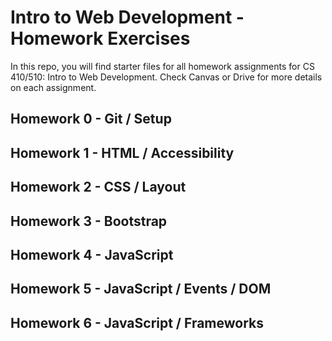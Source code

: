 # Intro to Web Development - Homework Exercises

In this repo, you will find starter files for all homework assignments for CS 410/510: Intro to Web Development. Check Canvas or Drive for more details on each assignment.

## Homework 0 - Git / Setup

## Homework 1 - HTML / Accessibility

## Homework 2 - CSS / Layout 

## Homework 3 - Bootstrap 

## Homework 4 - JavaScript

## Homework 5 - JavaScript / Events / DOM

## Homework 6 - JavaScript / Frameworks

